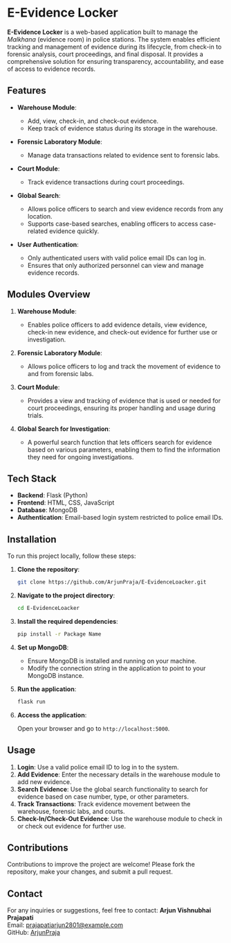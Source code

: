 # E-Evidence Locker

**E-Evidence Locker** is a web-based application built to manage the *Malkhana* (evidence room) in police stations. The system enables efficient tracking and management of evidence during its lifecycle, from check-in to forensic analysis, court proceedings, and final disposal. It provides a comprehensive solution for ensuring transparency, accountability, and ease of access to evidence records.

## Features

- **Warehouse Module**: 
  - Add, view, check-in, and check-out evidence.
  - Keep track of evidence status during its storage in the warehouse.
  
- **Forensic Laboratory Module**: 
  - Manage data transactions related to evidence sent to forensic labs.
  
- **Court Module**: 
  - Track evidence transactions during court proceedings.

- **Global Search**: 
  - Allows police officers to search and view evidence records from any location. 
  - Supports case-based searches, enabling officers to access case-related evidence quickly.

- **User Authentication**: 
  - Only authenticated users with valid police email IDs can log in.
  - Ensures that only authorized personnel can view and manage evidence records.

## Modules Overview

1. **Warehouse Module**: 
   - Enables police officers to add evidence details, view evidence, check-in new evidence, and check-out evidence for further use or investigation.
  
2. **Forensic Laboratory Module**: 
   - Allows police officers to log and track the movement of evidence to and from forensic labs.

3. **Court Module**: 
   - Provides a view and tracking of evidence that is used or needed for court proceedings, ensuring its proper handling and usage during trials.

4. **Global Search for Investigation**: 
   - A powerful search function that lets officers search for evidence based on various parameters, enabling them to find the information they need for ongoing investigations.

## Tech Stack

- **Backend**: Flask (Python)
- **Frontend**: HTML, CSS, JavaScript
- **Database**: MongoDB
- **Authentication**: Email-based login system restricted to police email IDs.

## Installation

To run this project locally, follow these steps:

1. **Clone the repository**:

   ```bash
   git clone https://github.com/ArjunPraja/E-EvidenceLoacker.git
   ```

2. **Navigate to the project directory**:

   ```bash
   cd E-EvidenceLoacker
   ```

3. **Install the required dependencies**:

   ```bash
   pip install -r Package Name
   ```

4. **Set up MongoDB**:

   - Ensure MongoDB is installed and running on your machine.
   - Modify the connection string in the application to point to your MongoDB instance.

5. **Run the application**:

   ```bash
   flask run
   ```

6. **Access the application**:

   Open your browser and go to `http://localhost:5000`.

## Usage

1. **Login**: Use a valid police email ID to log in to the system.
2. **Add Evidence**: Enter the necessary details in the warehouse module to add new evidence.
3. **Search Evidence**: Use the global search functionality to search for evidence based on case number, type, or other parameters.
4. **Track Transactions**: Track evidence movement between the warehouse, forensic labs, and courts.
5. **Check-In/Check-Out Evidence**: Use the warehouse module to check in or check out evidence for further use.

## Contributions

Contributions to improve the project are welcome! Please fork the repository, make your changes, and submit a pull request.


## Contact

For any inquiries or suggestions, feel free to contact:
**Arjun Vishnubhai Prajapati**  
Email: [prajapatiarjun2801@example.com](mailto:prajapatiarjun2801@example.com)  
GitHub: [ArjunPraja](https://github.com/ArjunPraja)


